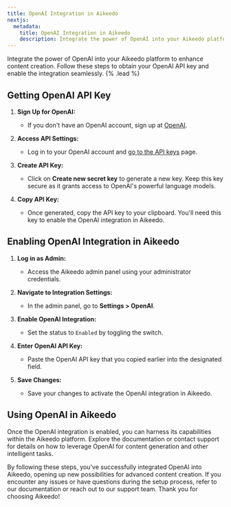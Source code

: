 ```yaml
---
title: OpenAI Integration in Aikeedo
nextjs:
  metadata:
    title: OpenAI Integration in Aikeedo
    description: Integrate the power of OpenAI into your Aikeedo platform to enhance content creation. Follow these steps to obtain your OpenAI API key and enable the integration seamlessly.
---
```


Integrate the power of OpenAI into your Aikeedo platform to enhance content creation. Follow these steps to obtain your OpenAI API key and enable the integration seamlessly. {% .lead %}

## Getting OpenAI API Key

1. **Sign Up for OpenAI:**

   - If you don't have an OpenAI account, sign up at [OpenAI](https://platform.openai.com/signup).

2. **Access API Settings:**

   - Log in to your OpenAI account and [go to the API keys](https://platform.openai.com/account/api-keys) page.

3. **Create API Key:**

   - Click on **Create new secret key** to generate a new key. Keep this key secure as it grants access to OpenAI's powerful language models.

4. **Copy API Key:**
   - Once generated, copy the API key to your clipboard. You'll need this key to enable the OpenAI integration in Aikeedo.

## Enabling OpenAI Integration in Aikeedo

1. **Log in as Admin:**

   - Access the Aikeedo admin panel using your administrator credentials.

2. **Navigate to Integration Settings:**

   - In the admin panel, go to **Settings > OpenAI**.

3. **Enable OpenAI Integration:**

   - Set the status to `Enabled` by toggling the switch.

4. **Enter OpenAI API Key:**

   - Paste the OpenAI API key that you copied earlier into the designated field.

5. **Save Changes:**
   - Save your changes to activate the OpenAI integration in Aikeedo.

## Using OpenAI in Aikeedo

Once the OpenAI integration is enabled, you can harness its capabilities within the Aikeedo platform. Explore the documentation or contact support for details on how to leverage OpenAI for content generation and other intelligent tasks.

By following these steps, you've successfully integrated OpenAI into Aikeedo, opening up new possibilities for advanced content creation. If you encounter any issues or have questions during the setup process, refer to our documentation or reach out to our support team. Thank you for choosing Aikeedo!
